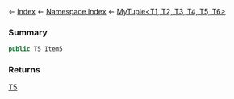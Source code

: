← [Index](Api-Index) ← [Namespace Index](Namespace-Index) ← [MyTuple<T1, T2, T3, T4, T5, T6\>](VRage.MyTuple`6)

### Summary

```csharp
public T5 Item5
```

### Returns

[T5]()

